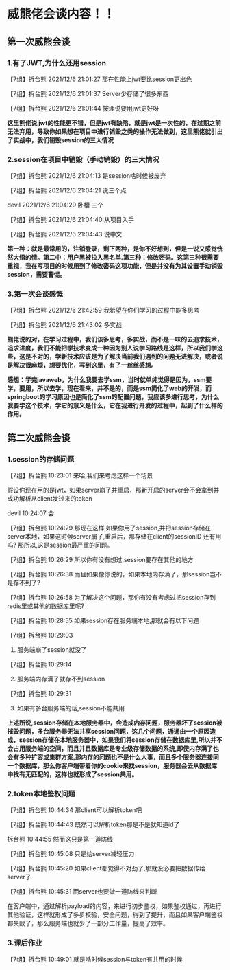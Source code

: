 # 威熊佬会谈内容！！

## 第一次威熊会谈

### 1.有了JWT,为什么还用session

【7组】拆台熊 2021/12/6 21:01:27
那在性能上jwt要比session更出色

【7组】拆台熊 2021/12/6 21:01:37
Server少存储了很多东西

【7组】拆台熊 2021/12/6 21:01:44
按理说要用jwt更好呀

**这里熊佬说 jwt的性能更不错，但是jwt有缺陷，就是jwt是一次性的，在过期之前无法弃用，导致你如果想在项目中进行销毁之类的操作无法做到，这里熊佬就引出了实战中，我们销毁session的三大情况**

### 2.session在项目中销毁（手动销毁）的三大情况

【7组】拆台熊 2021/12/6 21:04:13
是session啥时候被废弃

【7组】拆台熊 2021/12/6 21:04:21
说三个点

devil 2021/12/6 21:04:29
卧槽 三个

【7组】拆台熊 2021/12/6 21:04:40
从项目入手

【7组】拆台熊 2021/12/6 21:04:43
说中文

**第一种：就是最常用的，注销登录，剩下两种，是你不好想到，但是一说又感觉恍然大悟的情。第二中：用户黑被拉入黑名单.第三种：修改密码。这第三种很需要重视，我在写项目的时候用到了修改密码这项功能，但是并没有为其设置手动销毁session，需要警惕。**

### 3.第一次会谈感慨

【7组】拆台熊 2021/12/6 21:42:59
我希望在你们学习的过程中能多思考

【7组】拆台熊 2021/12/6 21:43:02
多实战

**熊佬说的对，在学习过程中，我们该多思考，多实战，而不是一味的去追求技术，追求进度，我们不能把学技术变成一种因为别人说学习路线是这样，所以我们学这些，这是不对的，学新技术应该是为了解决当前我们遇到的问题无法解决，或者说是解决很麻烦，想要优化，写到这里，有了一丝丝感想。**

**感想：学完javaweb，为什么我要去学ssm，当时就单纯觉得是因为，ssm要学，要用，所以去学，现在看来，并不是的，而是ssm简化了web的开发，而springboot的学习原因也是简化了ssm的配置问题，我应该多进行思考，为什么我要学这个技术，学它的意义是什么，它在我进行开发的过程中，起到了什么样的作用。**

## 第二次威熊会谈

### 1.session的存储问题

【7组】拆台熊 10:23:01
来哈,我们来考虑这样一个场景

假设你现在用的是jwt，如果server崩了并重启，那新开启的server会不会拿到并成功解析从client发过来的token

devil 10:24:07
会

【7组】拆台熊 10:24:29
那现在这样,如果你用了session,并把session存储在server本地，如果这时候server崩了,重启后，那存储在client的sessionID   还有用吗? 那所以,这是session最严重的问题。

【7组】拆台熊 10:26:29
所以你有没有想过,session要存在其他的地方

【7组】拆台熊 10:26:38
而且如果像你说的，如果本地内存满了，那session岂不是存不到了?

【7组】拆台熊 10:26:58
为了解决这个问题，那你有没有考虑过把session存到redis里或其他的数据库里呢?

【7组】拆台熊 10:28:55
如果session存在服务端本地,那就会有以下问题

【7组】拆台熊 10:29:03

1. 服务端崩了session就没了

【7组】拆台熊 10:29:14

2. 服务端内存满了就存不到session

【7组】拆台熊 10:29:31

3. 如果有多台服务端的话,session不能共用

**上述所说,session存储在本地服务器中，会造成内存问题，服务器坏了session被摧毁问题，多台服务器无法共享session问题，这几个问题，通通由一个原因造成，session存储在本地服务器中，如果我们将session存储在数据库里,所以并不会占用服务端的空间，而且并且数据库是专业级存储数据的系统,即使内存满了也会有多种扩容或集群方案,那内存的问题也不是什么大事，而且多个服务器连接同一个数据库，那么你客户端带着你的cookie来找session，服务器会去从数据库中找有无匹配的，这样也就形成了session共用。**

### 2.token本地鉴权问题

【7组】拆台熊 10:44:34
那client可以解析token吧

【7组】拆台熊 10:44:43
既然可以解析token那是不是就知道id了

拆台熊 10:44:55
然而这只是第一道防线

【7组】拆台熊 10:45:08
只是给server减轻压力

【7组】拆台熊 10:45:20
如果client都觉得不对劲了,那就没必要把数据传给server了

【7组】拆台熊 10:45:31
而server也要做一道防线来判断

在客户端中，通过解析payload的内容，来进行初步鉴权，如果鉴权通过，再进行其他验证，这样就形成了多步校验，安全问题，得到了提升，而且如果客户端鉴权都失败了，那么服务端也就少了一部分工作量，提高了效率。

### 3.课后作业

【7组】拆台熊 10:49:01
就是啥时候session与token有共用的时候